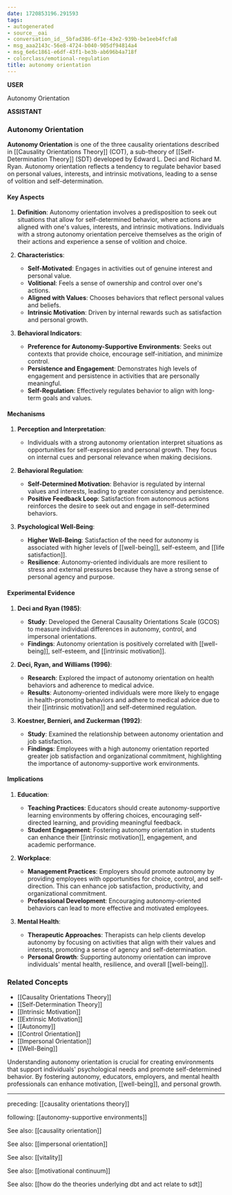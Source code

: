 ```yaml
---
date: 1720853196.291593
tags:
- autogenerated
- source__oai
- conversation_id__5bfad386-6f1e-43e2-939b-be1eeb4fcfa8
- msg_aaa2143c-56e8-4724-b040-905df94814a4
- msg_6e6c1861-e6df-43f1-be3b-ab696b4a718f
- colorclass/emotional-regulation
title: autonomy orientation
---
```


**USER**

Autonomy Orientation


**ASSISTANT**

### Autonomy Orientation

**Autonomy Orientation** is one of the three causality orientations described in [[Causality Orientations Theory]] (COT), a sub-theory of [[Self-Determination Theory]] (SDT) developed by Edward L. Deci and Richard M. Ryan. Autonomy orientation reflects a tendency to regulate behavior based on personal values, interests, and intrinsic motivations, leading to a sense of volition and self-determination.

#### Key Aspects

1. **Definition**:
   Autonomy orientation involves a predisposition to seek out situations that allow for self-determined behavior, where actions are aligned with one's values, interests, and intrinsic motivations. Individuals with a strong autonomy orientation perceive themselves as the origin of their actions and experience a sense of volition and choice.

2. **Characteristics**:
   - **Self-Motivated**: Engages in activities out of genuine interest and personal value.
   - **Volitional**: Feels a sense of ownership and control over one's actions.
   - **Aligned with Values**: Chooses behaviors that reflect personal values and beliefs.
   - **Intrinsic Motivation**: Driven by internal rewards such as satisfaction and personal growth.

3. **Behavioral Indicators**:
   - **Preference for Autonomy-Supportive Environments**: Seeks out contexts that provide choice, encourage self-initiation, and minimize control.
   - **Persistence and Engagement**: Demonstrates high levels of engagement and persistence in activities that are personally meaningful.
   - **Self-Regulation**: Effectively regulates behavior to align with long-term goals and values.

#### Mechanisms

1. **Perception and Interpretation**:
   - Individuals with a strong autonomy orientation interpret situations as opportunities for self-expression and personal growth. They focus on internal cues and personal relevance when making decisions.

2. **Behavioral Regulation**:
   - **Self-Determined Motivation**: Behavior is regulated by internal values and interests, leading to greater consistency and persistence.
   - **Positive Feedback Loop**: Satisfaction from autonomous actions reinforces the desire to seek out and engage in self-determined behaviors.

3. **Psychological Well-Being**:
   - **Higher Well-Being**: Satisfaction of the need for autonomy is associated with higher levels of [[well-being]], self-esteem, and [[life satisfaction]].
   - **Resilience**: Autonomy-oriented individuals are more resilient to stress and external pressures because they have a strong sense of personal agency and purpose.

#### Experimental Evidence

1. **Deci and Ryan (1985)**:
   - **Study**: Developed the General Causality Orientations Scale (GCOS) to measure individual differences in autonomy, control, and impersonal orientations.
   - **Findings**: Autonomy orientation is positively correlated with [[well-being]], self-esteem, and [[intrinsic motivation]].

2. **Deci, Ryan, and Williams (1996)**:
   - **Research**: Explored the impact of autonomy orientation on health behaviors and adherence to medical advice.
   - **Results**: Autonomy-oriented individuals were more likely to engage in health-promoting behaviors and adhere to medical advice due to their [[intrinsic motivation]] and self-determined regulation.

3. **Koestner, Bernieri, and Zuckerman (1992)**:
   - **Study**: Examined the relationship between autonomy orientation and job satisfaction.
   - **Findings**: Employees with a high autonomy orientation reported greater job satisfaction and organizational commitment, highlighting the importance of autonomy-supportive work environments.

#### Implications

1. **Education**:
   - **Teaching Practices**: Educators should create autonomy-supportive learning environments by offering choices, encouraging self-directed learning, and providing meaningful feedback.
   - **Student Engagement**: Fostering autonomy orientation in students can enhance their [[intrinsic motivation]], engagement, and academic performance.

2. **Workplace**:
   - **Management Practices**: Employers should promote autonomy by providing employees with opportunities for choice, control, and self-direction. This can enhance job satisfaction, productivity, and organizational commitment.
   - **Professional Development**: Encouraging autonomy-oriented behaviors can lead to more effective and motivated employees.

3. **Mental Health**:
   - **Therapeutic Approaches**: Therapists can help clients develop autonomy by focusing on activities that align with their values and interests, promoting a sense of agency and self-determination.
   - **Personal Growth**: Supporting autonomy orientation can improve individuals' mental health, resilience, and overall [[well-being]].

### Related Concepts

- [[Causality Orientations Theory]]
- [[Self-Determination Theory]]
- [[Intrinsic Motivation]]
- [[Extrinsic Motivation]]
- [[Autonomy]]
- [[Control Orientation]]
- [[Impersonal Orientation]]
- [[Well-Being]]

Understanding autonomy orientation is crucial for creating environments that support individuals' psychological needs and promote self-determined behavior. By fostering autonomy, educators, employers, and mental health professionals can enhance motivation, [[well-being]], and personal growth.


---

preceding: [[causality orientations theory]]  


following: [[autonomy-supportive environments]]

See also: [[causality orientation]]


See also: [[impersonal orientation]]


See also: [[vitality]]


See also: [[motivational continuum]]


See also: [[how do the theories underlying dbt and act relate to sdt]]